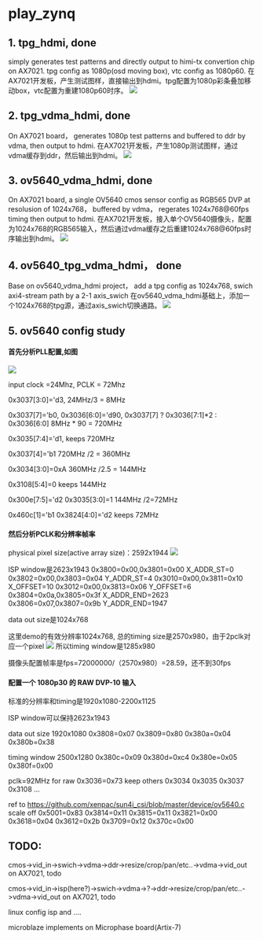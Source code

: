# play_zynq

## 1. tpg_hdmi, done

simply generates test patterns and directly output to himi-tx convertion chip on AX7021. tpg config as 1080p(osd moving box), vtc config as 1080p60.
在AX7021开发板，产生测试图样，直接输出到hdmi。tpg配置为1080p彩条叠加移动box，vtc配置为重建1080p60时序。
![](doc/tpg_hdmi.png)

## 2. tpg_vdma_hdmi, done

On AX7021 board， generates 1080p test patterns and buffered to ddr by vdma, then output to hdmi.
在AX7021开发板，产生1080p测试图样，通过vdma缓存到ddr，然后输出到hdmi。
![](doc/tpg_vdma_hdmi.png)

## 3. ov5640_vdma_hdmi, done

On AX7021 board, a single OV5640 cmos sensor config as RGB565 DVP at resolusion of 1024x768， buffered by vdma， regerates 1024x768@60fps timing then output to hdmi.
在AX7021开发板，接入单个OV5640摄像头，配置为1024x768的RGB565输入，然后通过vdma缓存之后重建1024x768@60fps时序输出到hdmi。
![](doc/ov5640_vdma_hdmi.png)

## 4. ov5640_tpg_vdma_hdmi， done

Base on ov5640_vdma_hdmi project， add a tpg config as 1024x768, swich axi4-stream path by a 2-1 axis_swich
在ov5640_vdma_hdmi基础上，添加一个1024x768的tpg源，通过axis_swich切换通路。
![](doc/ov5640_tpg_vdma_hdmi.png)

## 5. ov5640 config study

#### 首先分析PLL配置,如图

![](doc/ov5640_PLL_config.png)


input clock =24Mhz, PCLK = 72Mhz

0x3037[3:0]='d3,
24MHz/3 = 8MHz

0x3037[7]='b0,
0x3036[6:0]='d90,
0x3037[7] ? 0x3036[7:1]*2 : 0x3036[6:0]
8MHz * 90 = 720MHz

0x3035[7:4]='d1,
keeps 720MHz

0x3037[4]='b1
720MHz /2 = 360MHz

0x3034[3:0]=0xA
360MHz /2.5 = 144MHz

0x3108[5:4]=0
keeps 144MHz

0x300e[7:5]='d2
0x3035[3:0]=1
144MHz /2=72MHz

0x460c[1]='b1
0x3824[4:0]='d2
keeps 72MHz

#### 然后分析PCLK和分辨率帧率

physical pixel size(active array size)：2592x1944
![](doc/image_windowing.jpg)


ISP window是2623x1943
0x3800=0x00,0x3801=0x00
X_ADDR_ST=0
0x3802=0x00,0x3803=0x04
Y_ADDR_ST=4
0x3010=0x00,0x3811=0x10
X_OFFSET=10
0x3012=0x00,0x3813=0x06
Y_OFFSET=6
0x3804=0x0a,0x3805=0x3f
X_ADDR_END=2623
0x3806=0x07,0x3807=0x9b
Y_ADDR_END=1947


data out size是1024x768

这里demo的有效分辨率1024x768, 总的timing size是2570x980，由于2pclk对应一个pixel
![](doc/RGB565_timing.jpg)
所以timing window是1285x980

摄像头配置帧率是fps=72000000/（2570x980）=28.59，还不到30fps


#### 配置一个 1080p30 的 RAW DVP-10 输入

标准的分辨率和timing是1920x1080-2200x1125

ISP window可以保持2623x1943

data out size 1920x1080
0x3808=0x07
0x3809=0x80
0x380a=0x04
0x380b=0x38

timing window 2500x1280
0x380c=0x09
0x380d=0xc4
0x380e=0x05
0x380f=0x00

pclk=92MHz for raw
0x3036=0x73
keep others
0x3034
0x3035
0x3037
0x3108
...

ref to https://github.com/xenpac/sun4i_csi/blob/master/device/ov5640.c
scale off
0x5001=0x83
0x3814=0x11
0x3815=0x11
0x3821=0x00
0x3618=0x04
0x3612=0x2b
0x3709=0x12
0x370c=0x00











## TODO:
cmos->vid_in->swich->vdma->ddr->resize/crop/pan/etc..->vdma->vid_out on AX7021, todo

cmos->vid_in->isp(here?)->swich->vdma->?->ddr->resize/crop/pan/etc..->vdma->vid_out on AX7021, todo

linux config isp and ....

microblaze implements on Microphase board(Artix-7)
